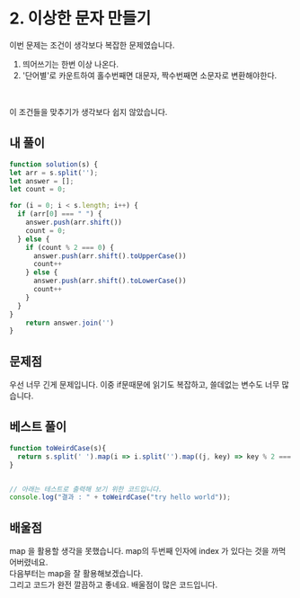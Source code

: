 # 2. 이상한 문자 만들기

이번 문제는 조건이 생각보다 복잡한 문제였습니다. <br />
1. 띄어쓰기는 한번 이상 나온다.
2. '단어별'로 카운트하여 홀수번째면 대문자, 짝수번째면 소문자로 변환해야한다.

<br />

이 조건들을 맞추기가 생각보다 쉽지 않았습니다.

## 내 풀이

~~~ javascript
function solution(s) {
let arr = s.split('');
let answer = [];
let count = 0;

for (i = 0; i < s.length; i++) {
  if (arr[0] === " ") {
    answer.push(arr.shift())
    count = 0;
  } else {
    if (count % 2 === 0) {
      answer.push(arr.shift().toUpperCase())
      count++
    } else {
      answer.push(arr.shift().toLowerCase())
      count++
    }
  }
}
    return answer.join('')
}
~~~

## 문제점
우선 너무 긴게 문제입니다. 이중 if문때문에 읽기도 복잡하고, 쓸데없는 변수도 너무 많습니다.

## 베스트 풀이
~~~ javascript
function toWeirdCase(s){
  return s.split(' ').map(i => i.split('').map((j, key) => key % 2 === 0 ? j.toUpperCase() : j).join('')).join(' ')
}


// 아래는 테스트로 출력해 보기 위한 코드입니다.
console.log("결과 : " + toWeirdCase("try hello world"));
~~~
## 배울점
map 을 활용할 생각을 못했습니다. map의 두번째 인자에 index 가 있다는 것을 까먹어버렸네요. <br />
다음부터는 map을 잘 활용해보겠습니다. <br />
그리고 코드가 완전 깔끔하고 좋네요. 배울점이 많은 코드입니다.
